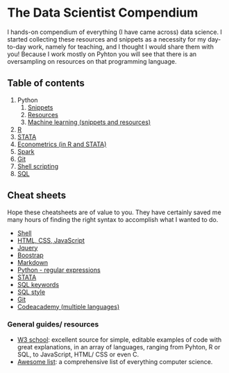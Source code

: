 # The Data Scientist Compendium
I hands-on compendium of everything (I have came across) data science. I started collecting these resources and snippets as a necessity for my day-to-day work, namely for teaching, and I thought I would share them with you! Because I work mostly on Pyhton you will see that there is an oversampling on resources on that programming language.

## Table of contents
1. Python
	1. [Snippets](https://github.com/bforbesc/the-data-scientist-compendium/blob/main/1_Python_snippets.md)
	1. [Resources](https://github.com/bforbesc/the-data-scientist-compendium/blob/main/1_Python_resources.md)
	1. [Machine learning (snippets and resources)](https://github.com/bforbesc/the-data-scientist-compendium/blob/main/1_Pyhton_machine_learning.md)
1. [R](https://github.com/bforbesc/the-data-scientist-compendium/blob/main/2_R.md)
1. [STATA](https://github.com/bforbesc/the-data-scientist-compendium/blob/main/3_STATA.md)
1. [Econometrics (in R and STATA)](https://github.com/bforbesc/the-data-scientist-compendium/blob/main/4_Econometrics_R_STATA.md)
1. [Spark](https://github.com/bforbesc/the-data-scientist-compendium/blob/main/5_Spark.md)
1. [Git](https://github.com/bforbesc/the-data-scientist-compendium/blob/main/6_Git.md)
1. [Shell scripting](https://github.com/bforbesc/the-data-scientist-compendium/blob/main/7_Shell.md)
1. [SQL](https://github.com/bforbesc/the-data-scientist-compendium/blob/main/8_SQL.md)


## Cheat sheets
Hope these cheatsheets are of value to you. They have certainly saved me many hours of finding the right syntax to accomplish what I wanted to do.
- [Shell](https://oit.ua.edu/wp-content/uploads/2020/12/Linux_bash_cheat_sheet-1.pdf)
- [HTML, CSS, JavaScript](https://htmlcheatsheet.com/)
- [Jquery](https://oscarotero.com/jquery/)
- [Boostrap](https://hackerthemes.com/bootstrap-cheatsheet/)
- [Markdown](https://github.com/adam-p/markdown-here/wiki/Markdown-Cheatsheet)
- [Python - regular expressions](https://www.dataquest.io/wp-content/uploads/2019/03/python-regular-expressions-cheat-sheet.pdf)
- [STATA](https://www.stata.com/bookstore/statacheatsheets.pdf)
- [SQL keywords](https://www.w3schools.com/sql/sql_ref_keywords.asp)
- [SQL style](https://www.sqlstyle.guide/)
- [Git](https://education.github.com/git-cheat-sheet-education.pdf)
- [Codeacademy (multiple languages)](https://www.codecademy.com/resources/cheatsheets/language/python)
	

### General guides/ resources
- [W3 school](https://www.w3schools.com/python/default.asp): excellent source for simple, editable examples of code with great explanations, in an array of languages, ranging from Pyhton, R or SQL, to JavaScript, HTML/ CSS or even C.
- [Awesome list](https://github.com/sindresorhus/awesome/blob/main/readme.md): a comprehensive list of everything computer science.



